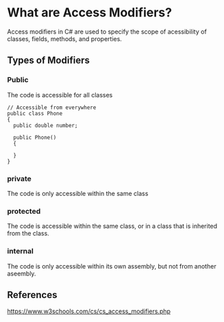 # What are Access Modifiers?
Access modifiers in C# are used to specify the scope of acessibility of classes, fields, methods, and properties.

## Types of Modifiers

### Public
The code is accessible for all classes
```
// Accessible from everywhere
public class Phone
{
  public double number;
  
  public Phone()
  {
    
  }
}
```

### private
The code is only accessible within the same class

### protected
The code is accessible within the same class, or in a class that is inherited from the class.

### internal
The code is only accessible within its own assembly, but not from another aseembly.


## References
https://www.w3schools.com/cs/cs_access_modifiers.php
